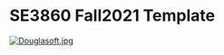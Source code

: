 # SE3860 Fall2021 Template


[![Douglasoft.jpg](https://i.postimg.cc/Pr23SLjX/Douglasoft.jpg)](https://postimg.cc/vcxtBZTk)
